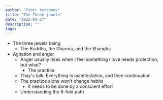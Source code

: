 ```yaml
---
author: "Piotr Yordanov"
title: "The Three jewels"
date: "2022-03-27"
description: ""
tags:
---
```


+ The three jewels being
	+ The Buddha, the Dharma, and the Shangha
+ Agitation and anger
	+ Anger usually rises when I feel something I love needs protection, but what?
		+ The practice
	+ Thay's talk: Everything is manifestation, and then continuation
	+ The practice alone won't change habits
		+ it needs to be done by a conscient effort
	+ Understanding the 8-fold path
